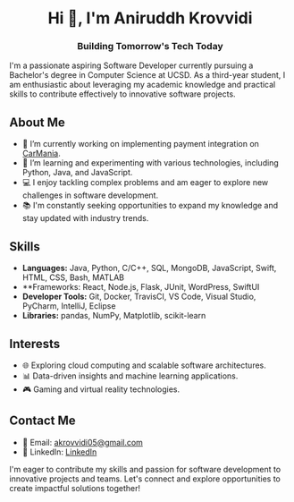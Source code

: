 <h1 align="center">Hi 👋, I'm Aniruddh Krovvidi</h1>
<h3 align="center">Building Tomorrow's Tech Today</h3>



I'm a passionate aspiring Software Developer currently pursuing a Bachelor's degree in Computer Science at UCSD. As a third-year student, I am enthusiastic about leveraging my academic knowledge and practical skills to contribute effectively to innovative software projects.

## About Me

- 🔭 I’m currently working on implementing payment integration on [CarMania](https://github.com/aniruddh-krovvidi/RealEstate-FullStack).
- 🌱 I’m learning and experimenting with various technologies, including Python, Java, and JavaScript.
- 💻 I enjoy tackling complex problems and am eager to explore new challenges in software development.
- 📚 I'm constantly seeking opportunities to expand my knowledge and stay updated with industry trends.



## Skills

- **Languages:** Java, Python, C/C++, SQL, MongoDB, JavaScript, Swift, HTML, CSS, Bash, MATLAB
- **Frameworks: React, Node.js, Flask, JUnit, WordPress, SwiftUI
- **Developer Tools:** Git, Docker, TravisCI, VS Code, Visual Studio, PyCharm, IntelliJ, Eclipse
- **Libraries:** pandas, NumPy, Matplotlib, scikit-learn

## Interests

- 🌐 Exploring cloud computing and scalable software architectures.
- 📊 Data-driven insights and machine learning applications.
- 🎮 Gaming and virtual reality technologies.


## Contact Me

- 📧 Email: akrovvidi05@gmail.com
- 🔗 LinkedIn: [LinkedIn](https://www.linkedin.com/in/aniruddh-krovvidi-659725245)


I'm eager to contribute my skills and passion for software development to innovative projects and teams. Let's connect and explore opportunities to create impactful solutions together!
